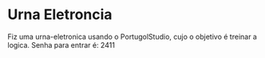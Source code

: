 # Urna Eletroncia
Fiz uma urna-eletronica usando o PortugolStudio, cujo o objetivo é treinar a logica.
Senha para entrar é: 2411
